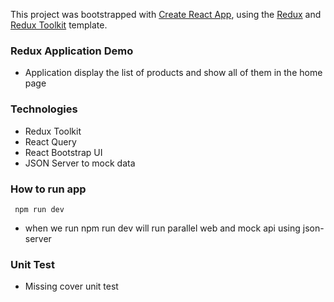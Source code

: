 This project was bootstrapped with [Create React App](https://github.com/facebook/create-react-app), using the [Redux](https://redux.js.org/) and [Redux Toolkit](https://redux-toolkit.js.org/) template.

### Redux Application Demo
- Application display the list of products and show all of them in the home page

### Technologies
- Redux Toolkit 
- React Query
- React Bootstrap UI 
- JSON Server to mock data

### How to run app
```
 npm run dev
```

- when we run npm run dev will run parallel web and mock api using json-server

### Unit Test
- Missing cover unit test
